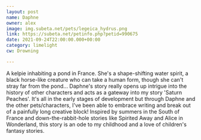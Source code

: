 ```yaml
---
layout: post
name: Daphne
owner: alex
image: img.subeta.net/pets/legeica_hydrus.png
link: https://subeta.net/petinfo.php?petid=990675
date: 2021-09-24T22:00:00.000+00:00
category: limelight
cw: Drowning

---
```

A kelpie inhabiting a pond in France. She's a shape-shifting water spirit, a black horse-like creature who can take a human form, though she can't stray far from the pond... Daphne's story really opens up intrigue into the history of other characters and acts as a gateway into my story 'Saturn Peaches'. It's all in the early stages of development but through Daphne and the other pets/characters, I've been able to embrace writing and break out of a painfully long creative block! Inspired by summers in the South of France and down-the-rabbit-hole stories like Spirited Away and Alice in Wonderland, this story is an ode to my childhood and a love of children's fantasy stories.